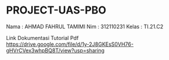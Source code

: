# PROJECT-UAS-PBO

Nama    : AHMAD FAHRUL TAMIMI
Nim     : 312110231
Kelas   : TI.21.C2    


Link Dokumentasi Tutorial Pdf   
https://drive.google.com/file/d/1y-2J8GKEsS0VH76-gHVrCVex3whpBQ8T/view?usp=sharing
